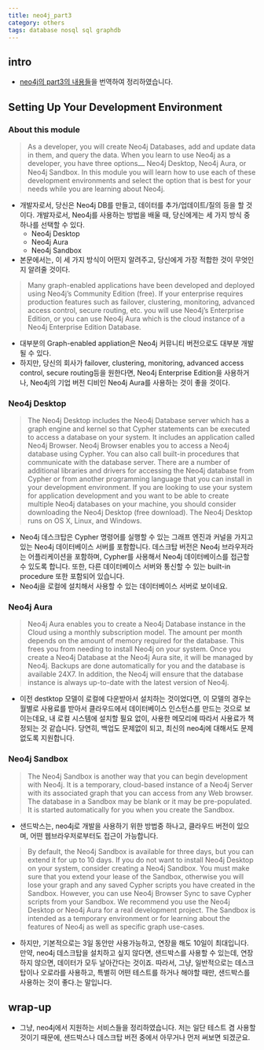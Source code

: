 ```yaml
---
title: neo4j_part3
category: others
tags: database nosql sql graphdb
---
```


## intro 

- [neo4j의 part3의 내용들](https://neo4j.com/graphacademy/online-training/introduction-to-neo4j/part-3/)을 번역하여 정리하였습니다. 

## Setting Up Your Development Environment

### About this module


> As a developer, you will create Neo4j Databases, add and update data in them, and query the data. When you learn to use Neo4j as a developer, you have three options⎼ Neo4j Desktop, Neo4j Aura, or Neo4j Sandbox. In this module you will learn how to use each of these development environments and select the option that is best for your needs while you are learning about Neo4j.
- 개발자로서, 당신은 Neo4j DB를 만들고, 데이터를 추가/업데이트/질의 등을 할 것이다. 개발자로서, Neo4j를 사용하는 방법을 배울 때, 당신에게는 세 가지 방식 중 하나를 선택할 수 있다. 
    - Neo4j Desktop
    - Neo4j Aura
    - Neo4j Sandbox
- 본문에서는, 이 세 가지 방식이 어떤지 알려주고, 당신에게 가장 적합한 것이 무엇인지 알려줄 것이다.

> Many graph-enabled applications have been developed and deployed using Neo4j’s Community Edition (free). If your enterprise requires production features such as failover, clustering, monitoring, advanced access control, secure routing, etc. you will use Neo4j’s Enterprise Edition, or you can use Neo4j Aura which is the cloud instance of a Neo4j Enterprise Edition Database.
- 대부분의 Graph-enabled appliation은 Neo4j 커뮤니티 버전으로도 대부분 개발될 수 있다. 
- 하지만, 당신의 회사가 failover, clustering, monitoring, advanced access control, secure routing등을 원한다면, Neo4j Enterprise Edition을 사용하거나, Neo4j의 기업 버전 디비인 Neo4j Aura를 사용하는 것이 좋을 것이다.

### Neo4j Desktop

> The Neo4j Desktop includes the Neo4j Database server which has a graph engine and kernel so that Cypher statements can be executed to access a database on your system. It includes an application called Neo4j Browser. Neo4j Browser enables you to access a Neo4j database using Cypher. You can also call built-in procedures that communicate with the database server. There are a number of additional libraries and drivers for accessing the Neo4j database from Cypher or from another programming language that you can install in your development environment. If you are looking to use your system for application development and you want to be able to create multiple Neo4j databases on your machine, you should consider downloading the Neo4j Desktop (free download). The Neo4j Desktop runs on OS X, Linux, and Windows.
- Neo4j 데스크탑은 Cypher 명령어를 실행할 수 있는 그래프 엔진과 커널을 가지고 있는 Neo4j 데이터베이스 서버를 포함합니다. 데스크탑 버전은 Neo4j 브라우저라는 어플리케이션을 포함하며, Cypher를 사용해서 Neo4j 데이터베이스를 접근할 수 있도록 합니다. 또한, 다른 데이터베이스 서버와 통신할 수 있는 built-in procedure 또한 포함되어 있습니다. 
- Neo4j을 로컬에 설치해서 사용할 수 있는 데이터베이스 서버로 보이네요.


### Neo4j Aura

> Neo4j Aura enables you to create a Neo4j Database instance in the Cloud using a monthly subscription model. The amount per month depends on the amount of memory required for the database. This frees you from needing to install Neo4j on your system. Once you create a Neo4j Database at the Neo4j Aura site, it will be managed by Neo4j. Backups are done automatically for you and the database is available 24X7. In addition, the Neo4j will ensure that the database instance is always up-to-date with the latest version of Neo4j.
- 이전 destktop 모델이 로컬에 다운받아서 설치하는 것이었다면, 이 모델의 경우는 월별로 사용료를 받아서 클라우드에서 데이터베이스 인스턴스를 만드는 것으로 보이는데요, 내 로컬 시스템에 설치할 필요 없이, 사용한 메모리에 따라서 사용료가 책정되는 것 같습니다. 당연히, 백업도 문제없이 되고, 최신의 neo4j에 대해서도 문제없도록 지원합니다.


### Neo4j Sandbox

> The Neo4j Sandbox is another way that you can begin development with Neo4j. It is a temporary, cloud-based instance of a Neo4j Server with its associated graph that you can access from any Web browser. The database in a Sandbox may be blank or it may be pre-populated. It is started automatically for you when you create the Sandbox.
- 샌드박스는, neo4j로 개발을 사용하기 위한 방법중 하나고, 클라우드 버전이 있으며, 어떤 웹브라우저로부터도 접근이 가능합니다. 

> By default, the Neo4j Sandbox is available for three days, but you can extend it for up to 10 days. If you do not want to install Neo4j Desktop on your system, consider creating a Neo4j Sandbox. You must make sure that you extend your lease of the Sandbox, otherwise you will lose your graph and any saved Cypher scripts you have created in the Sandbox. However, you can use Neo4j Browser Sync to save Cypher scripts from your Sandbox. We recommend you use the Neo4j Desktop or Neo4j Aura for a real development project. The Sandbox is intended as a temporary environment or for learning about the features of Neo4j as well as specific graph use-cases.
- 하지만, 기본적으로는 3일 동안만 사용가능하고, 연장을 해도 10일이 최대입니다. 만약, neo4j 데스크탑을 설치하고 싶지 않다면, 샌드박스를 사용할 수 있는데, 연장하지 않으면, 데이터가 모두 날아간다는 것이죠. 따라서, 그냥, 일반적으로는 데스크탑이나 오로라를 사용하고, 특별히 어떤 테스트를 하거나 해야할 때만, 샌드박스를 사용하는 것이 좋다.는 말입니다.

## wrap-up

- 그냥, neo4j에서 지원하는 서비스들을 정리하였습니다. 저는 일단 테스트 겸 사용할 것이기 때문에, 샌드박스나 데스크탑 버전 중에서 아무거나 먼저 써보면 되겠군요.